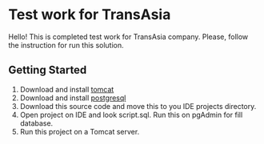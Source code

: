 # Test work for TransAsia

Hello!
This is completed test work for TransAsia company.
Please, follow the instruction for run this solution.

## Getting Started
1. Download and install [tomcat](https://tomcat.apache.org/download-90.cgi)
2. Download and install [postgresql](https://www.postgresql.org/download/)
3. Download this source code and move this to you IDE projects directory.
4. Open project on IDE and look script.sql. Run this on pgAdmin for fill database.
5. Run this project on a Tomcat server.
